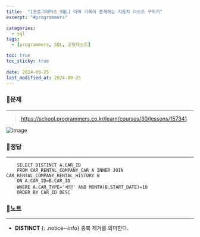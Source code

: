 ```yaml
---
title:  "[프로그래머스_SQL] 대여 기록이 존재하는 자동차 리스트 구하기"
excerpt: "#programmers"

categories:
  - sql
tags:
  - [programmers, SQL, 코딩테스트]

toc: true
toc_sticky: true
 
date: 2024-09-25
last_modified_at: 2024-09-25
---
```


### 📜문제
-----
> <https://school.programmers.co.kr/learn/courses/30/lessons/157341>

![image](https://github.com/user-attachments/assets/d9f66197-4d6f-4f2a-8fbc-99c433093cda)
  
  
### 📜정답
-----
```
    SELECT DISTINCT A.CAR_ID 
    FROM CAR_RENTAL_COMPANY_CAR A INNER JOIN CAR_RENTAL_COMPANY_RENTAL_HISTORY B
    ON A.CAR_ID=B.CAR_ID
    WHERE A.CAR_TYPE='세단' AND MONTH(B.START_DATE)=10
    ORDER BY CAR_ID DESC
```

  
### 📜노트
-----
* **DISTINCT**
{: .notice--info} 
중복 제거를 의미한다.


